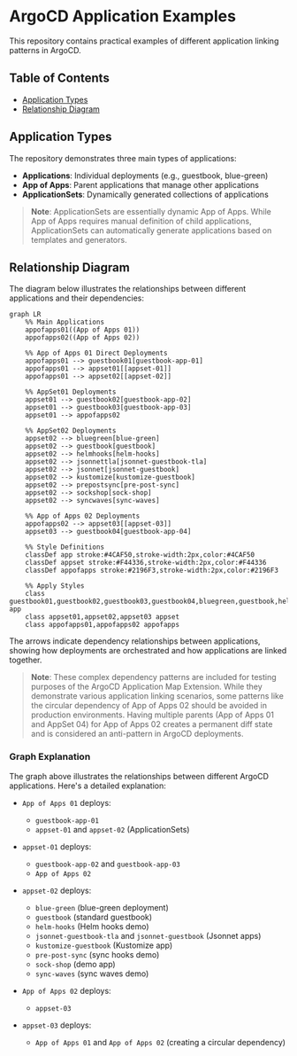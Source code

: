 # ArgoCD Application Examples

This repository contains practical examples of different application linking patterns in ArgoCD.

## Table of Contents

- [Application Types](#application-types)
- [Relationship Diagram](#relationship-diagram)

## Application Types

The repository demonstrates three main types of applications:

- **Applications**: Individual deployments (e.g., guestbook, blue-green)
- **App of Apps**: Parent applications that manage other applications
- **ApplicationSets**: Dynamically generated collections of applications

> **Note**: ApplicationSets are essentially dynamic App of Apps. While App of Apps requires manual definition of child applications, ApplicationSets can automatically generate applications based on templates and generators.

## Relationship Diagram

The diagram below illustrates the relationships between different applications and their dependencies:

```mermaid
graph LR
    %% Main Applications
    appofapps01((App of Apps 01))
    appofapps02((App of Apps 02))

    %% App of Apps 01 Direct Deployments
    appofapps01 --> guestbook01[guestbook-app-01]
    appofapps01 --> appset01[[appset-01]]
    appofapps01 --> appset02[[appset-02]]

    %% AppSet01 Deployments
    appset01 --> guestbook02[guestbook-app-02]
    appset01 --> guestbook03[guestbook-app-03]
    appset01 --> appofapps02

    %% AppSet02 Deployments
    appset02 --> bluegreen[blue-green]
    appset02 --> guestbook[guestbook]
    appset02 --> helmhooks[helm-hooks]
    appset02 --> jsonnettla[jsonnet-guestbook-tla]
    appset02 --> jsonnet[jsonnet-guestbook]
    appset02 --> kustomize[kustomize-guestbook]
    appset02 --> prepostsync[pre-post-sync]
    appset02 --> sockshop[sock-shop]
    appset02 --> syncwaves[sync-waves]

    %% App of Apps 02 Deployments
    appofapps02 --> appset03[[appset-03]]
    appset03 --> guestbook04[guestbook-app-04]

    %% Style Definitions
    classDef app stroke:#4CAF50,stroke-width:2px,color:#4CAF50
    classDef appset stroke:#F44336,stroke-width:2px,color:#F44336
    classDef appofapps stroke:#2196F3,stroke-width:2px,color:#2196F3

    %% Apply Styles
    class guestbook01,guestbook02,guestbook03,guestbook04,bluegreen,guestbook,helmhooks,jsonnettla,jsonnet,kustomize,prepostsync,sockshop,syncwaves app
    class appset01,appset02,appset03 appset
    class appofapps01,appofapps02 appofapps
```

The arrows indicate dependency relationships between applications, showing how deployments are orchestrated and how applications are linked together.

> **Note**: These complex dependency patterns are included for testing purposes of the ArgoCD Application Map Extension. While they demonstrate various application linking scenarios, some patterns like the circular dependency of App of Apps 02 should be avoided in production environments. Having multiple parents (App of Apps 01 and AppSet 04) for App of Apps 02 creates a permanent diff state and is considered an anti-pattern in ArgoCD deployments.

### Graph Explanation

The graph above illustrates the relationships between different ArgoCD applications. Here's a detailed explanation:

- `App of Apps 01` deploys:
  - `guestbook-app-01`
  - `appset-01` and `appset-02` (ApplicationSets)

- `appset-01` deploys:
  - `guestbook-app-02` and `guestbook-app-03`
  - `App of Apps 02`

- `appset-02` deploys:
  - `blue-green` (blue-green deployment)
  - `guestbook` (standard guestbook)
  - `helm-hooks` (Helm hooks demo)
  - `jsonnet-guestbook-tla` and `jsonnet-guestbook` (Jsonnet apps)
  - `kustomize-guestbook` (Kustomize app)
  - `pre-post-sync` (sync hooks demo)
  - `sock-shop` (demo app)
  - `sync-waves` (sync waves demo)

- `App of Apps 02` deploys:
  - `appset-03`

- `appset-03` deploys:
  - `App of Apps 01` and `App of Apps 02` (creating a circular dependency)
